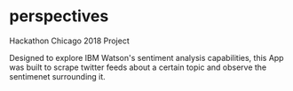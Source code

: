 # perspectives
Hackathon Chicago 2018 Project

Designed to explore IBM Watson's sentiment analysis capabilities, this App was built to scrape twitter feeds about a certain topic and observe the sentimenet surrounding it. 
